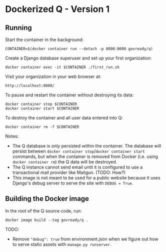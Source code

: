 # Dockerized Q - Version 1

## Running

Start the container in the background:

	CONTAINER=$(docker container run --detach -p 8000:8000 govready/q)

Create a Django database superuser and set up your first organization:

	docker container exec -it $CONTAINER ./first_run.sh

Visit your organization in your web browser at:

	http://localhost:8000/

To pause and restart the container without destroying its data:

	docker container stop $CONTAINER
	docker container start $CONTAINER

To destroy the container and all user data entered into Q:

	docker container rm -f $CONTAINER

Notes:

* The Q database is only persisted within the container. The database will persist between `docker container stop`/`docker container start` commands, but when the container is removed from Docker (i.e. using `docker container rm`) the Q data will be destroyed.
* The Q instance cannot send email until it is configured to use a transactional mail provider like Mailgun. (TODO: How?)
* This image is not meant to be used for a public website because it uses Django's debug server to serve the site with `DEBUG = True`.

## Building the Docker image

In the root of the Q source code, run:

	docker image build --tag govready/q .

TODO:

* Remove `"debug": true` from environment.json when we figure out how to serve static assets with `manage.py runserver`.
